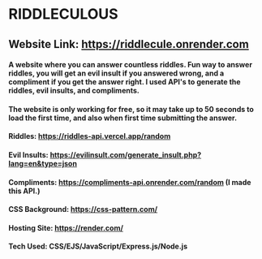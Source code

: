 # RIDDLECULOUS
## Website Link: https://riddlecule.onrender.com
#### A website where you can answer countless riddles. Fun way to answer riddles, you will get an evil insult if you answered wrong, and a compliment if you get the answer right. I used API's to generate the riddles, evil insults, and compliments.
#### The website is only working for free, so it may take up to 50 seconds to load the first time, and also when first time submitting the answer.

#### Riddles: https://riddles-api.vercel.app/random
#### Evil Insults: https://evilinsult.com/generate_insult.php?lang=en&type=json
#### Compliments: https://compliments-api.onrender.com/random (I made this API.)
#### CSS Background: https://css-pattern.com/
#### Hosting Site: https://render.com/

#### Tech Used: CSS/EJS/JavaScript/Express.js/Node.js
